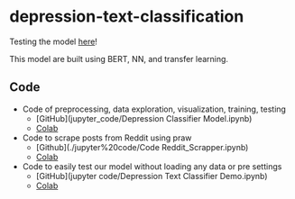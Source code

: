 # depression-text-classification

Testing the model [here](https://colab.research.google.com/drive/1okFWpBN9Oy6fD53pdHfgncgjoefhj54R?usp=sharing)!

This model are built using BERT, NN, and transfer learning.



## Code

- Code of preprocessing, data exploration, visualization, training, testing
  - [GitHub](jupyter_code/Depression Classifier Model.ipynb)
  - [Colab](https://colab.research.google.com/drive/1oAuNqmz2sUSYxTdi_Y2gklcPmsuyclYB?usp=sharing)
- Code to scrape posts from Reddit using praw
  - [Github](./jupyter%20code/Code Reddit_Scrapper.ipynb)
  - [Colab](https://colab.research.google.com/drive/16nD_nmuu4PvQGKdyrqT7dBjdajKkbNbI?usp=sharingDemo)
- Code to easily test our model without loading any data or pre settings
  - [GitHub](jupyter code/Depression Text Classifier Demo.ipynb)
  - [Colab](https://colab.research.google.com/drive/1okFWpBN9Oy6fD53pdHfgncgjoefhj54R?usp=sharing)

